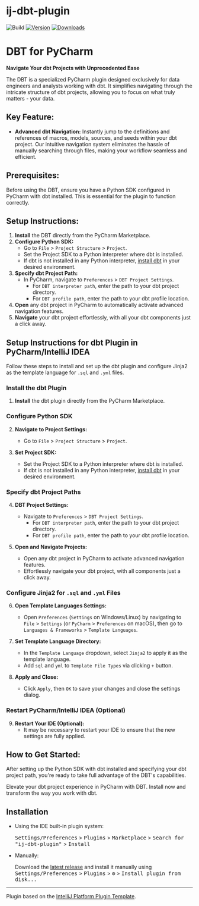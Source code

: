 # ij-dbt-plugin

![Build](https://github.com/rinchinov/ij-dbt-plugin/workflows/Build/badge.svg)
[![Version](https://img.shields.io/jetbrains/plugin/v/com.github.rinchinov.ijdbtplugin.svg)](https://plugins.jetbrains.com/plugin/com.github.rinchinov.ijdbtplugin)
[![Downloads](https://img.shields.io/jetbrains/plugin/d/com.github.rinchinov.ijdbtplugin.svg)](https://plugins.jetbrains.com/plugin/com.github.rinchinov.ijdbtplugin)

<!-- Plugin description -->
# DBT for PyCharm

**Navigate Your dbt Projects with Unprecedented Ease**

The DBT is a specialized PyCharm plugin designed exclusively for data engineers and analysts working with dbt. It simplifies navigating through the intricate structure of dbt projects, allowing you to focus on what truly matters - your data.

## Key Feature:

- **Advanced dbt Navigation:** Instantly jump to the definitions and references of macros, models, sources, and seeds within your dbt project. Our intuitive navigation system eliminates the hassle of manually searching through files, making your workflow seamless and efficient.

## Prerequisites:

Before using the DBT, ensure you have a Python SDK configured in PyCharm with dbt installed. This is essential for the plugin to function correctly.

## Setup Instructions:

1. **Install** the DBT directly from the PyCharm Marketplace.
2. **Configure Python SDK:**
    - Go to `File` > `Project Structure` > `Project`.
    - Set the Project SDK to a Python interpreter where dbt is installed.
    - If dbt is not installed in any Python interpreter, [install dbt](https://docs.getdbt.com/dbt-cli/installation) in your desired environment.
3. **Specify dbt Project Path:**
    - In PyCharm, navigate to `Preferences` > `DBT Project Settings`.
        - For `DBT interpreter path`, enter the path to your dbt project directory.
        - For `DBT profile path`, enter the path to your dbt profile location.
4. **Open** any dbt project in PyCharm to automatically activate advanced navigation features.
5. **Navigate** your dbt project effortlessly, with all your dbt components just a click away.
## Setup Instructions for dbt Plugin in PyCharm/IntelliJ IDEA

Follow these steps to install and set up the dbt plugin and configure Jinja2 as the template language for `.sql` and `.yml` files.

### Install the dbt Plugin

1. **Install** the dbt plugin directly from the PyCharm Marketplace.

### Configure Python SDK

2. **Navigate to Project Settings:**
    - Go to `File` > `Project Structure` > `Project`.

3. **Set Project SDK:**
    - Set the Project SDK to a Python interpreter where dbt is installed.
    - If dbt is not installed in any Python interpreter, [install dbt](https://docs.getdbt.com/dbt-cli/installation) in your desired environment.

### Specify dbt Project Paths

4. **DBT Project Settings:**
    - Navigate to `Preferences` > `DBT Project Settings`.
        - For `DBT interpreter path`, enter the path to your dbt project directory.
        - For `DBT profile path`, enter the path to your dbt profile location.

5. **Open and Navigate Projects:**
    - Open any dbt project in PyCharm to activate advanced navigation features.
    - Effortlessly navigate your dbt project, with all components just a click away.

### Configure Jinja2 for `.sql` and `.yml` Files

6. **Open Template Languages Settings:**
    - Open `Preferences` (`Settings` on Windows/Linux) by navigating to `File` > `Settings` (or `PyCharm` > `Preferences` on macOS), then go to `Languages & Frameworks` > `Template Languages`.

7. **Set Template Language Directory:**
    - In the `Template Language` dropdown, select `Jinja2` to apply it as the template language.
    - Add `sql` and `yml` to `Template File Types` via clicking `+` button. 

8. **Apply and Close:**
    - Click `Apply`, then `OK` to save your changes and close the settings dialog.

### Restart PyCharm/IntelliJ IDEA (Optional)

9. **Restart Your IDE (Optional):**
    - It may be necessary to restart your IDE to ensure that the new settings are fully applied.

## How to Get Started:

After setting up the Python SDK with dbt installed and specifying your dbt project path, you're ready to take full advantage of the DBT's capabilities.

Elevate your dbt project experience in PyCharm with DBT. Install now and transform the way you work with dbt.
<!-- Plugin description end -->

## Installation

- Using the IDE built-in plugin system:
  
  <kbd>Settings/Preferences</kbd> > <kbd>Plugins</kbd> > <kbd>Marketplace</kbd> > <kbd>Search for "ij-dbt-plugin"</kbd> >
  <kbd>Install</kbd>
  
- Manually:

  Download the [latest release](https://github.com/rinchinov/ij-dbt-plugin/releases/latest) and install it manually using
  <kbd>Settings/Preferences</kbd> > <kbd>Plugins</kbd> > <kbd>⚙️</kbd> > <kbd>Install plugin from disk...</kbd>


---
Plugin based on the [IntelliJ Platform Plugin Template][template].

[template]: https://github.com/JetBrains/intellij-platform-plugin-template
[docs:plugin-description]: https://plugins.jetbrains.com/docs/intellij/plugin-user-experience.html#plugin-description-and-presentation
